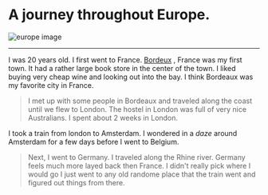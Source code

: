 


A journey throughout Europe. 
============================
![europe image](https://blog.globusjourneys.com/wp-content/uploads/2018/07/hallstatt-austria-cr-getty-1-820x560.jpg)

***
I was 20 years old. I first went to France. [Bordeux](http://ee.france.fr/en/discover/bordeaux) , France was my first town. It had a rather large book store in the center of the town. I liked buying very cheap wine and looking out into the bay. I think Bordeaux was my favorite city in France.

>I met up with some people in Bordeaux and traveled along the coast until we flew to London. The hostel in London was full of very nice Australians. I spent about 2 weeks in London.

I took a train from london to Amsterdam. I wondered in a *daze* around Amsterdam for a few days before I went to Belgium.

>Next, I went to Germany. I traveled along the Rhine river. Germany feels much more layed back then France. I didn't really pick where I would go I just went to any old randome place that the train went and figured out things from there.

